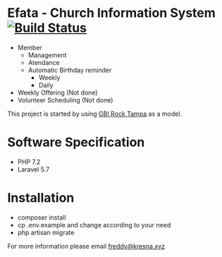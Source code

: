 # Efata - Church Information System [![Build Status](https://img.shields.io/travis/fkresna/efata.svg)](https://travis-ci.org/fkresna/efata)
* Member  
  * Management
  * Atendance
  * Automatic Birthday reminder
    * Weekly
    * Daily
* Weekly Offering (Not done)
* Volunteer Scheduling (Not done)

This project is started by using [GBI Rock Tampa](http://rockministryusa.org/) as a model.

# Software Specification
* PHP 7.2
* Laravel 5.7

# Installation
* composer install
* cp .env.example and change according to your need
* php artisan migrate

For more information please email freddy@kresna.xyz
